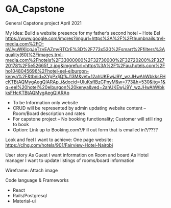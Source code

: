 # GA_Capstone
General Capstone project April 2021

My idea:
Build a website presence for my father’s second hotel – Hote Eel
https://www.google.com/imgres?imgurl=https%3A%2F%2Fthumbnails.trvl-media.com%2FO-aVJyuWKIcgJeTzvEAZmvRTCrE%3D%2F773x530%2Fsmart%2Ffilters%3Aquality(60)%2Fimages.trvl-media.com%2Fhotels%2F33000000%2F32730000%2F32720200%2F32720178%2F5e52665f_z.jpg&imgrefurl=https%3A%2F%2Fau.hotels.com%2Fho1048045696%2Fhotel-eel-elburgon-kenya%2F&tbnid=XYgPxljQfkJ13M&vet=12ahUKEwjJ9Y_wzJHwAhWbkksFHcKTBtAQMygAegQIARAp..i&docid=UluKsfIBzCPnyM&w=773&h=530&itg=1&q=eel%20hotel%20elburgon%20kenya&ved=2ahUKEwjJ9Y_wzJHwAhWbkksFHcKTBtAQMygAegQIARAp

-	To be Information only website
-	CRUD will be represented by admin updating website content – Room/Board description and rates
-	For capstone project – No booking functionality; Customer will still ring to book
-	Option:  Link up to Booking.com?/Fill out form that is emailed in?/????

Look and feel I want to achieve:
One page website: https://clhg.com/hotels/901/Fairview-Hotel-Nairobi

User story
As Guest I want information on Room and board
As Hotel manager I want to update listings of rooms/board information



Wireframe: Attach image

Code language & Frameworks
- React
- Rails/Postgresql
- Material-ui